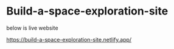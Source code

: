 # Build-a-space-exploration-site

below is live website

https://build-a-space-exploration-site.netlify.app/
